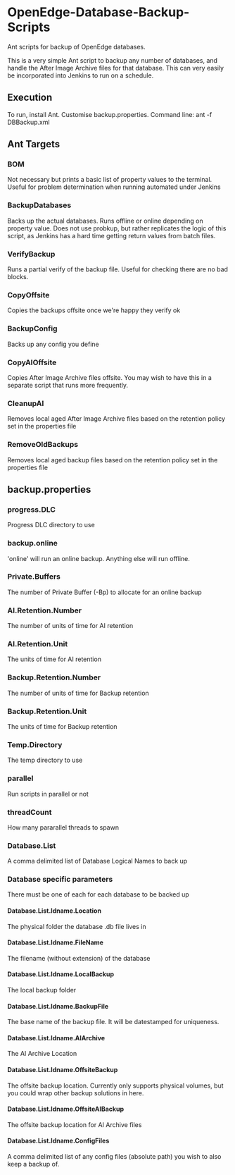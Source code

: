 # OpenEdge-Database-Backup-Scripts
Ant scripts for backup of OpenEdge databases.

This is a very simple Ant script to backup any number of databases, and handle the After Image Archive files for that database. This can very easily be incorporated into Jenkins to run on a schedule. 

## Execution
To run, install Ant. Customise backup.properties. 
Command line: ant -f DBBackup.xml

## Ant Targets
### BOM
Not necessary but prints a basic list of property values to the terminal. Useful for problem determination when running automated under Jenkins

### BackupDatabases
Backs up the actual databases. Runs offline or online depending on property value. Does not use probkup, but rather replicates the logic of this script, as Jenkins has a hard time getting return values from batch files. 

### VerifyBackup
Runs a partial verify of the backup file. Useful for checking there are no bad blocks. 

### CopyOffsite
Copies the backups offsite once we're happy they verify ok

### BackupConfig
Backs up any config you define

### CopyAIOffsite
Copies After Image Archive files offsite. You may wish to have this in a separate script that runs more frequently. 

### CleanupAI
Removes local aged After Image Archive files based on the retention policy set in the properties file

### RemoveOldBackups
Removes local aged backup files based on the retention policy set in the properties file

## backup.properties
### progress.DLC
Progress DLC directory to use
### backup.online
'online' will run an online backup. Anything else will run offline.
### Private.Buffers
The number of Private Buffer (-Bp) to allocate for an online backup
### AI.Retention.Number
The number of units of time for AI retention
### AI.Retention.Unit
The units of time for AI retention
### Backup.Retention.Number
The number of units of time for Backup retention
### Backup.Retention.Unit
The units of time for Backup retention

### Temp.Directory
The temp directory to use
### parallel
Run scripts in parallel or not
### threadCount
How many pararallel threads to spawn

### Database.List
A comma delimited list of Database Logical Names to back up

### Database specific parameters
There must be one of each for each database to be backed up
#### Database.List.ldname.Location
The physical folder the database .db file lives in
#### Database.List.ldname.FileName
The filename (without extension) of the database
#### Database.List.ldname.LocalBackup
The local backup folder
#### Database.List.ldname.BackupFile
The base name of the backup file. It will be datestamped for uniqueness.
#### Database.List.ldname.AIArchive
The AI Archive Location
#### Database.List.ldname.OffsiteBackup
The offsite backup location. Currently only supports physical volumes, but you could wrap other backup solutions in here.
#### Database.List.ldname.OffsiteAIBackup
The offsite backup location for AI Archive files
#### Database.List.ldname.ConfigFiles
A comma delimited list of any config files (absolute path) you wish to also keep a backup of. 
